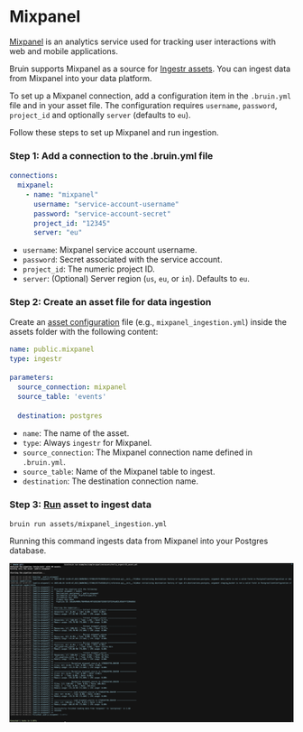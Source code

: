 # Mixpanel
[Mixpanel](https://mixpanel.com/) is an analytics service used for tracking user interactions with web and mobile applications.

Bruin supports Mixpanel as a source for [Ingestr assets](/assets/ingestr). You can ingest data from Mixpanel into your data platform.

To set up a Mixpanel connection, add a configuration item in the `.bruin.yml` file and in your asset file. The configuration requires `username`, `password`, `project_id` and optionally `server` (defaults to `eu`).

Follow these steps to set up Mixpanel and run ingestion.

### Step 1: Add a connection to the .bruin.yml file
```yaml
connections:
  mixpanel:
    - name: "mixpanel"
      username: "service-account-username"
      password: "service-account-secret"
      project_id: "12345"
      server: "eu"
```
- `username`: Mixpanel service account username.
- `password`: Secret associated with the service account.
- `project_id`: The numeric project ID.
- `server`: (Optional) Server region (`us`, `eu`, or `in`). Defaults to `eu`.

### Step 2: Create an asset file for data ingestion
Create an [asset configuration](/assets/ingestr#asset-structure) file (e.g., `mixpanel_ingestion.yml`) inside the assets folder with the following content:
```yaml
name: public.mixpanel
type: ingestr

parameters:
  source_connection: mixpanel
  source_table: 'events'

  destination: postgres
```
- `name`: The name of the asset.
- `type`: Always `ingestr` for Mixpanel.
- `source_connection`: The Mixpanel connection name defined in `.bruin.yml`.
- `source_table`: Name of the Mixpanel table to ingest.
- `destination`: The destination connection name.

### Step 3: [Run](/commands/run) asset to ingest data
```
bruin run assets/mixpanel_ingestion.yml
```
Running this command ingests data from Mixpanel into your Postgres database.

<img alt="Mixpanel" src="./media/mixpanel.png">
